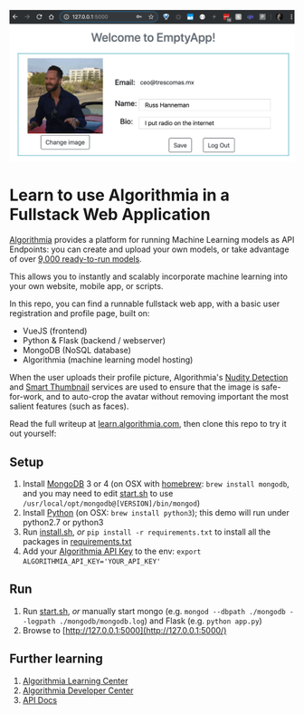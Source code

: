 ![webapp screenshot](static/screenshot.png)

# Learn to use Algorithmia in a Fullstack Web Application

[Algorithmia](https://algorithmia.com/) provides a platform for running Machine Learning models as API Endpoints: you can create and upload your own models, or take advantage of over [9,000 ready-to-run models](https://algorithmia.com/algorithms).

This allows you to instantly and scalably incorporate machine learning into your own website, mobile app, or scripts.

In this repo, you can find a runnable fullstack web app, with a basic user registration and profile page, built on:

 - VueJS (frontend)
 - Python & Flask (backend / webserver)
 - MongoDB (NoSQL database)
 - Algorithmia (machine learning model hosting)

When the user uploads their profile picture, Algorithmia's [Nudity Detection](https://algorithmia.com/algorithms/sfw/NudityDetectioni2v) and [Smart Thumbnail](https://algorithmia.com/algorithms/opencv/SmartThumbnail) services are used to ensure that the image is safe-for-work, and to auto-crop the avatar without removing important the most salient features (such as faces).

Read the full writeup at [learn.algorithmia.com](https://learn.algorithmia.com/optional-building-a-fullstack-app-with-algorithmia), then clone this repo to try it out yourself: 

## Setup

1. Install [MongoDB](https://docs.mongodb.com/manual/installation/#mongodb-community-edition-installation-tutorials) 3 or 4 (on OSX with [homebrew](https://brew.sh/#install): `brew install mongodb`, and you may need to edit [start.sh](start.sh) to use `/usr/local/opt/mongodb@[VERSION]/bin/mongod`)
2. Install [Python](https://www.python.org/downloads/) (on OSX: `brew install python3`); this demo will run under python2.7 or python3
3. Run [install.sh](install.sh), *or* `pip install -r requirements.txt` to install all the packages in [requirements.txt](requirements.txt)
4. Add your [Algorithmia API Key](https://algorithmia.com/user#credentials) to the env: `export ALGORITHMIA_API_KEY='YOUR_API_KEY'`

## Run

1. Run [start.sh](start.sh), *or* manually start mongo (e.g. `mongod --dbpath ./mongodb --logpath ./mongodb/mongodb.log`) and Flask (e.g. `python app.py`)
2. Browse to [http://127.0.0.1:5000](http://127.0.0.1:5000/)

## Further learning

1. [Algorithmia Learning Center](https://learn.algorithmia.com/)
2. [Algorithmia Developer Center](http://developers.algorithmia.com)
3. [API Docs](http://docs.algorithmia.com/)
